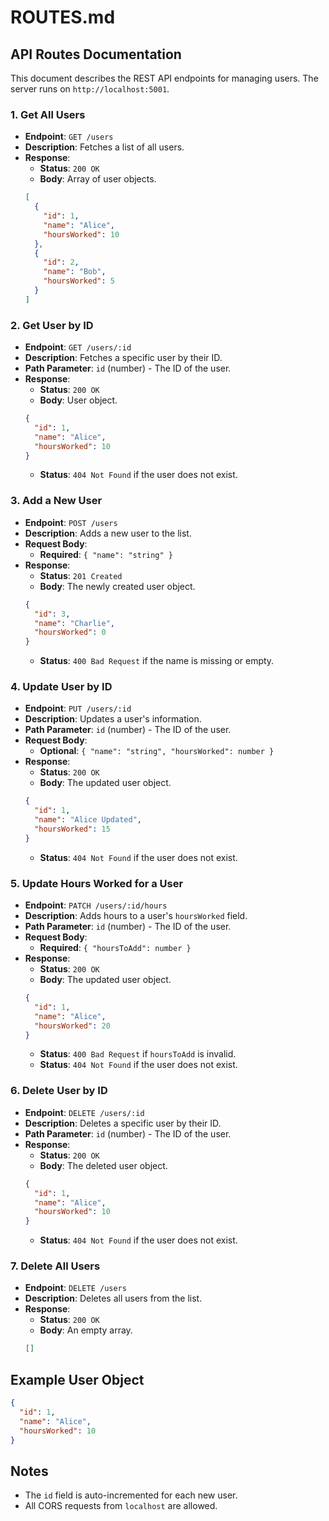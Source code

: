 
# ROUTES.md

## API Routes Documentation

This document describes the REST API endpoints for managing users. The server runs on `http://localhost:5001`.

### 1. Get All Users
- **Endpoint**: `GET /users`
- **Description**: Fetches a list of all users.
- **Response**:
  - **Status**: `200 OK`
  - **Body**: Array of user objects.
  ```json
  [
    {
      "id": 1,
      "name": "Alice",
      "hoursWorked": 10
    },
    {
      "id": 2,
      "name": "Bob",
      "hoursWorked": 5
    }
  ]
  ```

### 2. Get User by ID
- **Endpoint**: `GET /users/:id`
- **Description**: Fetches a specific user by their ID.
- **Path Parameter**: `id` (number) - The ID of the user.
- **Response**:
  - **Status**: `200 OK`
  - **Body**: User object.
  ```json
  {
    "id": 1,
    "name": "Alice",
    "hoursWorked": 10
  }
  ```
  - **Status**: `404 Not Found` if the user does not exist.

### 3. Add a New User
- **Endpoint**: `POST /users`
- **Description**: Adds a new user to the list.
- **Request Body**:
  - **Required**: `{ "name": "string" }`
- **Response**:
  - **Status**: `201 Created`
  - **Body**: The newly created user object.
  ```json
  {
    "id": 3,
    "name": "Charlie",
    "hoursWorked": 0
  }
  ```
  - **Status**: `400 Bad Request` if the name is missing or empty.

### 4. Update User by ID
- **Endpoint**: `PUT /users/:id`
- **Description**: Updates a user's information.
- **Path Parameter**: `id` (number) - The ID of the user.
- **Request Body**:
  - **Optional**: `{ "name": "string", "hoursWorked": number }`
- **Response**:
  - **Status**: `200 OK`
  - **Body**: The updated user object.
  ```json
  {
    "id": 1,
    "name": "Alice Updated",
    "hoursWorked": 15
  }
  ```
  - **Status**: `404 Not Found` if the user does not exist.

### 5. Update Hours Worked for a User
- **Endpoint**: `PATCH /users/:id/hours`
- **Description**: Adds hours to a user's `hoursWorked` field.
- **Path Parameter**: `id` (number) - The ID of the user.
- **Request Body**:
  - **Required**: `{ "hoursToAdd": number }`
- **Response**:
  - **Status**: `200 OK`
  - **Body**: The updated user object.
  ```json
  {
    "id": 1,
    "name": "Alice",
    "hoursWorked": 20
  }
  ```
  - **Status**: `400 Bad Request` if `hoursToAdd` is invalid.
  - **Status**: `404 Not Found` if the user does not exist.

### 6. Delete User by ID
- **Endpoint**: `DELETE /users/:id`
- **Description**: Deletes a specific user by their ID.
- **Path Parameter**: `id` (number) - The ID of the user.
- **Response**:
  - **Status**: `200 OK`
  - **Body**: The deleted user object.
  ```json
  {
    "id": 1,
    "name": "Alice",
    "hoursWorked": 10
  }
  ```
  - **Status**: `404 Not Found` if the user does not exist.

### 7. Delete All Users
- **Endpoint**: `DELETE /users`
- **Description**: Deletes all users from the list.
- **Response**:
  - **Status**: `200 OK`
  - **Body**: An empty array.
  ```json
  []
  ```

## Example User Object
```json
{
  "id": 1,
  "name": "Alice",
  "hoursWorked": 10
}
```

## Notes
- The `id` field is auto-incremented for each new user.
- All CORS requests from `localhost` are allowed.
